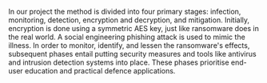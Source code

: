 In our project the method is divided into four primary stages: infection, monitoring, detection, encryption and decryption, and mitigation. Initially, encryption is done using a symmetric AES key, just like ransomware does in the real world. A social engineering phishing attack is used to mimic the illness. In order to monitor, identify, and lessen the ransomware's effects, subsequent phases entail putting security measures and tools like antivirus and intrusion detection systems into place. These phases prioritise end-user education and practical defence applications.
